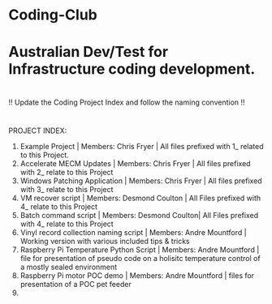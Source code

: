 # Coding-Club
# Australian Dev/Test for Infrastructure coding development.
# 
!! Update the Coding Project Index and follow the naming convention !!
#
PROJECT INDEX:

1. Example Project | Members: Chris Fryer | All files prefixed with 1_ related to this Project.
2. Accelerate MECM Updates | Members: Chris Fryer | All files prefixed with 2_ relate to this Project
3. Windows Patching Application | Members: Chris Fryer | All files prefixed with 3_ relate to this Project
4. VM recover script | Members: Desmond Coulton | All Files prefixed with 4_ relate to this Project
5. Batch command script | Members: Desmond Coulton| All Files prefixed with 4_ relate to this Project
6. Vinyl record collection naming script | Members: Andre Mountford | Working version with various included tips & tricks
7. Raspberry Pi Temperature Python Script | Members: Andre Mountford | file for presentation of pseudo code on a holisitc temperature control of a mostly sealed environment 
8. Raspberry Pi motor POC demo | Members: Andre Mountford | files for presentation of a POC pet feeder
9. 
